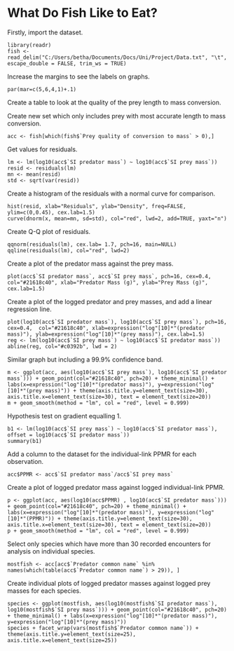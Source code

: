 # What Do Fish Like to Eat?
Firstly, import the dataset.
```{r}
library(readr)
fish <- read_delim("C:/Users/betha/Documents/Docs/Uni/Project/Data.txt", "\t", escape_double = FALSE, trim_ws = TRUE)
```
Increase the margins to see the labels on graphs.
```{r}
par(mar=c(5,6,4,1)+.1)
```
Create a table to look at the quality of the prey length to mass conversion.

Create new set which only includes prey with most accurate length to mass conversion.
```{r}
acc <- fish[which(fish$`Prey quality of conversion to mass` > 0),]
```
Get values for residuals.
```{r}
lm <- lm(log10(acc$`SI predator mass`) ~ log10(acc$`SI prey mass`))
resid <- residuals(lm)
mn <- mean(resid)
std <- sqrt(var(resid))
```
Create a histogram of the residuals with a normal curve for comparison.
```{r}
hist(resid, xlab="Residuals", ylab="Density", freq=FALSE, ylim=c(0,0.45), cex.lab=1.5)
curve(dnorm(x, mean=mn, sd=std), col="red", lwd=2, add=TRUE, yaxt="n")
```
Create Q-Q plot of residuals.
```{r}
qqnorm(residuals(lm), cex.lab= 1.7, pch=16, main=NULL)
qqline(residuals(lm), col="red", lwd=2)
```

Create a plot of the predator mass against the prey mass.
```{r}
plot(acc$`SI predator mass`, acc$`SI prey mass`, pch=16, cex=0.4, col="#21618c40", xlab="Predator Mass (g)", ylab="Prey Mass (g)", cex.lab=1.5)
```
Create a plot of the logged predator and prey masses, and add a linear regression line.
```{r}
plot(log10(acc$`SI predator mass`), log10(acc$`SI prey mass`), pch=16, cex=0.4,  col="#21618c40", xlab=expression("log"[10]*"(predator mass)"), ylab=expression("log"[10]*"(prey mass)"), cex.lab=1.5)
reg <- lm(log10(acc$`SI prey mass`) ~ log10(acc$`SI predator mass`))
abline(reg, col="#c0392b", lwd = 2)
```
Similar graph but including a 99.9% confidence band.
```{r}
m <- ggplot(acc, aes(log10(acc$`SI prey mass`), log10(acc$`SI predator mass`))) + geom_point(col="#21618c40", pch=20) + theme_minimal() + labs(x=expression("log"[10]*"(predator mass)"), y=expression("log"[10]*"(prey mass)")) + theme(axis.title.y=element_text(size=30), axis.title.x=element_text(size=30), text = element_text(size=20))
m + geom_smooth(method = "lm", col = "red", level = 0.999)
```
Hypothesis test on gradient equalling 1.
```{r}
b1 <- lm(log10(acc$`SI prey mass`) ~ log10(acc$`SI predator mass`), offset = log10(acc$`SI predator mass`))
summary(b1)
```
Add a column to the dataset for the individual-link PPMR for each observation.
```{r}
acc$PPMR <- acc$`SI predator mass`/acc$`SI prey mass`
```
Create a plot of logged predator mass against logged individual-link PPMR.
```{r}
p <- ggplot(acc, aes(log10(acc$PPMR) , log10(acc$`SI predator mass`))) + geom_point(col="#21618c40", pch=20) + theme_minimal() + labs(x=expression("log"[10]*"(predator mass)"), y=expression("log"[10]*"(PPMR)")) + theme(axis.title.y=element_text(size=30), axis.title.x=element_text(size=30), text = element_text(size=20))
p + geom_smooth(method = "lm", col = "red", level = 0.999)
```
Select only species which have more than 30 recorded encounters for analysis on individual species.
```{r}
mostfish <- acc[acc$`Predator common name` %in% names(which(table(acc$`Predator common name`) > 29)), ]
```
Create individual plots of logged predator masses against logged prey masses for each species.
```{r}
species <- ggplot(mostfish, aes(log10(mostfish$`SI predator mass`), log10(mostfish$`SI prey mass`))) + geom_point(col="#21618c40", pch=20) + theme_minimal() + labs(x=expression("log"[10]*"(predator mass)"), y=expression("log"[10]*"(prey mass)"))
species + facet_wrap(vars(mostfish$`Predator common name`)) + theme(axis.title.y=element_text(size=25), axis.title.x=element_text(size=25))
```

